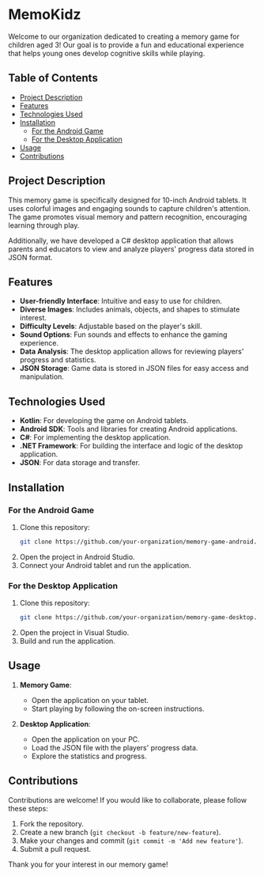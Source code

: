 # MemoKidz

Welcome to our organization dedicated to creating a memory game for children aged 3! Our goal is to provide a fun and educational experience that helps young ones develop cognitive skills while playing.

## Table of Contents

- [Project Description](#project-description)
- [Features](#features)
- [Technologies Used](#technologies-used)
- [Installation](#installation)
  - [For the Android Game](#for-the-android-game)
  - [For the Desktop Application](#for-the-desktop-application)
- [Usage](#usage)
- [Contributions](#contributions)

## Project Description

This memory game is specifically designed for 10-inch Android tablets. It uses colorful images and engaging sounds to capture children's attention. The game promotes visual memory and pattern recognition, encouraging learning through play.

Additionally, we have developed a C# desktop application that allows parents and educators to view and analyze players' progress data stored in JSON format.

## Features

- **User-friendly Interface**: Intuitive and easy to use for children.
- **Diverse Images**: Includes animals, objects, and shapes to stimulate interest.
- **Difficulty Levels**: Adjustable based on the player's skill.
- **Sound Options**: Fun sounds and effects to enhance the gaming experience.
- **Data Analysis**: The desktop application allows for reviewing players' progress and statistics.
- **JSON Storage**: Game data is stored in JSON files for easy access and manipulation.

## Technologies Used

- **Kotlin**: For developing the game on Android tablets.
- **Android SDK**: Tools and libraries for creating Android applications.
- **C#**: For implementing the desktop application.
- **.NET Framework**: For building the interface and logic of the desktop application.
- **JSON**: For data storage and transfer.

## Installation

### For the Android Game

1. Clone this repository:
   ```bash
   git clone https://github.com/your-organization/memory-game-android.git
   ```
2. Open the project in Android Studio.
3. Connect your Android tablet and run the application.

### For the Desktop Application

1. Clone this repository:
   ```bash
   git clone https://github.com/your-organization/memory-game-desktop.git
   ```
2. Open the project in Visual Studio.
3. Build and run the application.

## Usage

1. **Memory Game**:
   - Open the application on your tablet.
   - Start playing by following the on-screen instructions.

2. **Desktop Application**:
   - Open the application on your PC.
   - Load the JSON file with the players' progress data.
   - Explore the statistics and progress.

## Contributions

Contributions are welcome! If you would like to collaborate, please follow these steps:

1. Fork the repository.
2. Create a new branch (`git checkout -b feature/new-feature`).
3. Make your changes and commit (`git commit -m 'Add new feature'`).
4. Submit a pull request.

Thank you for your interest in our memory game!
